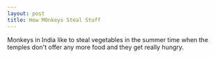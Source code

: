 ```yaml
---
layout: post
title: How MOnkeys Steal Stuff
---
```


Monkeys in India like to steal vegetables in the summer time when the temples don't offer any more food and they get really hungry.